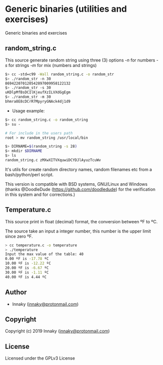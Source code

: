 # Generic binaries (utilities and exercises)

Generic binaries and exercises

## **random_string.c**

This source generate random string using three (3) options
_-n_ for numbers
_-s_ for strings
_-m_ for mix (numbers and strings)

```bash
$> cc -std=c99 -Wall random_string.c -o random_str
$> ./random_str -n 30
869422070120542897009958122132
$> ./random_str -s 30
uKDlpMfBsDCIlKjeufXzILVXdGgEgm
$> ./random_str -m 30
bhmra8E8cDCrR7MpyryGNAck4dj1d9
```

* Usage example:

```bash
$> cc random_string.c -o random_string
$> su -

# For include in the users path
root > mv random_string /usr/local/bin

$> DIRNAME=$(random_string -s 28)
$> mkdir $DIRNAME
$> ls
random_string.c zMXwXITVXquwiDCYDJlAyuzTcuWv
```

It's utils for create random directory names, random filenames etc from a bash/python/perl script. 

This version is compatible with BSD systems, GNU/Linux and Windows (thanks @DoodleDude (https://github.com/doodledude) for the verification in this system and  for corrections.)

## Temperature.c

This source print in float (decimal) format, the conversion between ºF to ºC. 

The source take an input a integer number, this number is the upper limit since zero ºF.

```bash
> cc temperature.c -o temperature
> ./temperature
Input the max value of the table: 40
0.00 ºF is -17.78 ºC
10.00 ºF is -12.22 ºC
20.00 ºF is -6.67 ºC
30.00 ºF is -1.11 ºC
40.00 ºF is 4.44 ºC
```

## Author

* Innaky (innaky@protonmail.com)

## Copyright

Copyright (c) 2019 Innaky (innaky@protonmail.com)

## License

Licensed under the GPLv3 License
